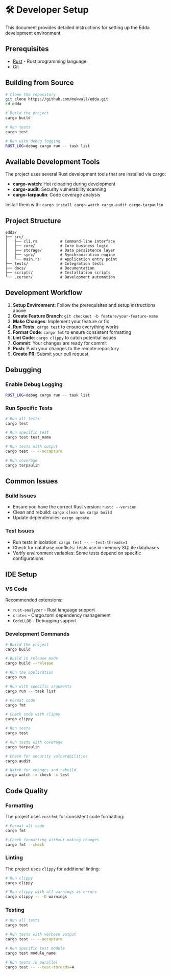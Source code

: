 # 🛠️ Developer Setup

This document provides detailed instructions for setting up the Edda development environment.

## Prerequisites

- [Rust](https://rustup.rs/) - Rust programming language
- Git

## Building from Source

```bash
# Clone the repository
git clone https://github.com/mekwall/edda.git
cd edda

# Build the project
cargo build

# Run tests
cargo test

# Run with debug logging
RUST_LOG=debug cargo run -- task list
```

## Available Development Tools

The project uses several Rust development tools that are installed via cargo:

- **cargo-watch**: Hot reloading during development
- **cargo-audit**: Security vulnerability scanning
- **cargo-tarpaulin**: Code coverage analysis

Install them with: `cargo install cargo-watch cargo-audit cargo-tarpaulin`

## Project Structure

```
edda/
├── src/
│   ├── cli.rs          # Command-line interface
│   ├── core/           # Core business logic
│   ├── storage/        # Data persistence layer
│   ├── sync/           # Synchronization engine
│   └── main.rs         # Application entry point
├── tests/              # Integration tests
├── docs/               # Documentation
├── scripts/            # Installation scripts
└── .cursor/            # Development automation
```

## Development Workflow

1. **Setup Environment**: Follow the prerequisites and setup instructions above
2. **Create Feature Branch**: `git checkout -b feature/your-feature-name`
3. **Make Changes**: Implement your feature or fix
4. **Run Tests**: `cargo test` to ensure everything works
5. **Format Code**: `cargo fmt` to ensure consistent formatting
6. **Lint Code**: `cargo clippy` to catch potential issues
7. **Commit**: Your changes are ready for commit
8. **Push**: Push your changes to the remote repository
9. **Create PR**: Submit your pull request

## Debugging

### Enable Debug Logging

```bash
RUST_LOG=debug cargo run -- task list
```

### Run Specific Tests

```bash
# Run all tests
cargo test

# Run specific test
cargo test test_name

# Run tests with output
cargo test -- --nocapture

# Run coverage
cargo tarpaulin
```

## Common Issues

### Build Issues

- Ensure you have the correct Rust version: `rustc --version`
- Clean and rebuild: `cargo clean && cargo build`
- Update dependencies: `cargo update`

### Test Issues

- Run tests in isolation: `cargo test -- --test-threads=1`
- Check for database conflicts: Tests use in-memory SQLite databases
- Verify environment variables: Some tests depend on specific configurations

## IDE Setup

### VS Code

Recommended extensions:

- `rust-analyzer` - Rust language support
- `crates` - Cargo.toml dependency management
- `CodeLLDB` - Debugging support

### Development Commands

```bash
# Build the project
cargo build

# Build in release mode
cargo build --release

# Run the application
cargo run

# Run with specific arguments
cargo run -- task list

# Format code
cargo fmt

# Check code with clippy
cargo clippy

# Run tests
cargo test

# Run tests with coverage
cargo tarpaulin

# Check for security vulnerabilities
cargo audit

# Watch for changes and rebuild
cargo watch -x check -x test
```

## Code Quality

### Formatting

The project uses `rustfmt` for consistent code formatting:

```bash
# Format all code
cargo fmt

# Check formatting without making changes
cargo fmt --check
```

### Linting

The project uses `clippy` for additional linting:

```bash
# Run clippy
cargo clippy

# Run clippy with all warnings as errors
cargo clippy -- -D warnings
```

### Testing

```bash
# Run all tests
cargo test

# Run tests with verbose output
cargo test -- --nocapture

# Run specific test module
cargo test module_name

# Run tests in parallel
cargo test -- --test-threads=4
```
